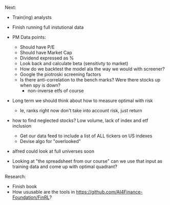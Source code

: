 Next:
* Train(ing) analysts
* Finish running full instutional data
* PM Data points:
  * Should have P/E
  * Should have Market Cap
  * Dividend expressed as %
  * Look back and calculate beta (sensitivty to market)
  * How do we backtest the model ala the way we would with screener? 
  * Google the piotroski screening factors 
  * Is there anti-correlation to the bench marks? Were there stocks up when spy is down?
    * non-inverse etfs of course

* Long term we should think about how to measure optimal with risk
  * Ie, ranks right now don't take into account risk, just return

* how to find neglected stocks? Low volume, lack of index and etf inclusion
  * Get our data feed to include a list of ALL tickers on US indexes
  * Devise algo for "overlooked"
* alfred could look at full universes soon

* Looking at "the spreadsheet from our course" can we use that input as training data and come up with optimal quadrant? 

Research:
* Finish book
* How ususable are the tools in https://github.com/AI4Finance-Foundation/FinRL?